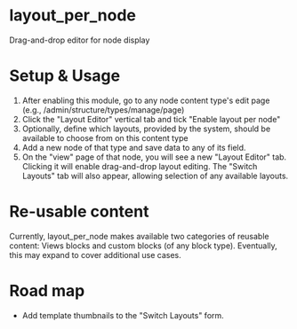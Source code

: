 # layout_per_node
Drag-and-drop editor for node display

# Setup & Usage
1. After enabling this module, go to any node content type's edit page (e.g., /admin/structure/types/manage/page)
2. Click the "Layout Editor" vertical tab and tick "Enable layout per node"
3. Optionally, define which layouts, provided by the system, should be available to choose from on this content type
4. Add a new node of that type and save data to any of its field.
5. On the "view" page of that node, you will see a new "Layout Editor" tab. Clicking it will enable drag-and-drop layout editing. 
The "Switch Layouts" tab will also appear, allowing selection of any available layouts.

# Re-usable content
Currently, layout_per_node makes available two categories of reusable content: Views blocks and custom blocks (of any block type). Eventually, this may expand to cover additional use cases.

# Road map
- Add template thumbnails to the "Switch Layouts" form.
